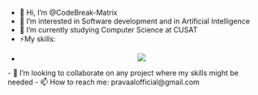 - 👋 Hi, I’m @CodeBreak-Matrix
- 👀 I’m interested in Software development and in Artificial Intelligence
- 🌱 I’m currently studying Computer Science at CUSAT
- ⚡My skills:
- <p align="center">
  <a href="https://skillicons.dev">
    <img src="https://skillicons.dev/icons?i=c,cpp,java,linkedin,opencv,py,mysql,visualstudio,windows,html,css&perline=5" />
  </a>
</p>
- 💞️ I’m looking to collaborate on any project where my skills might be needed
- 📫 How to reach me: pravaalofficial@gmail.com

<!---
CodeBreak-Matrix/CodeBreak-Matrix is a ✨ special ✨ repository because its `README.md` (this file) appears on your GitHub profile.
You can click the Preview link to take a look at your changes.
--->
